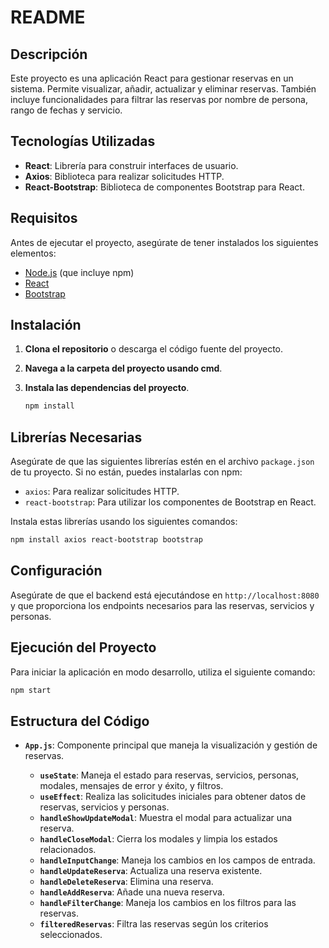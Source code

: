 # README

## Descripción

Este proyecto es una aplicación React para gestionar reservas en un sistema. Permite visualizar, añadir, actualizar y eliminar reservas. También incluye funcionalidades para filtrar las reservas por nombre de persona, rango de fechas y servicio.

## Tecnologías Utilizadas

- **React**: Librería para construir interfaces de usuario.
- **Axios**: Biblioteca para realizar solicitudes HTTP.
- **React-Bootstrap**: Biblioteca de componentes Bootstrap para React.

## Requisitos

Antes de ejecutar el proyecto, asegúrate de tener instalados los siguientes elementos:

- [Node.js](https://nodejs.org/) (que incluye npm)
- [React](https://reactjs.org/)
- [Bootstrap](https://getbootstrap.com/)

## Instalación

1. **Clona el repositorio** o descarga el código fuente del proyecto.

2. **Navega a la carpeta del proyecto usando cmd**.

3. **Instala las dependencias del proyecto**.

    ```bash
    npm install
    ```

## Librerías Necesarias

Asegúrate de que las siguientes librerías estén en el archivo `package.json` de tu proyecto. Si no están, puedes instalarlas con npm:

- `axios`: Para realizar solicitudes HTTP.
- `react-bootstrap`: Para utilizar los componentes de Bootstrap en React.

Instala estas librerías usando los siguientes comandos:

```bash
npm install axios react-bootstrap bootstrap
```

## Configuración

Asegúrate de que el backend está ejecutándose en `http://localhost:8080` y que proporciona los endpoints necesarios para las reservas, servicios y personas.

## Ejecución del Proyecto

Para iniciar la aplicación en modo desarrollo, utiliza el siguiente comando:

```bash
npm start
```
## Estructura del Código

- **`App.js`**: Componente principal que maneja la visualización y gestión de reservas.

  - **`useState`**: Maneja el estado para reservas, servicios, personas, modales, mensajes de error y éxito, y filtros.
  - **`useEffect`**: Realiza las solicitudes iniciales para obtener datos de reservas, servicios y personas.
  - **`handleShowUpdateModal`**: Muestra el modal para actualizar una reserva.
  - **`handleCloseModal`**: Cierra los modales y limpia los estados relacionados.
  - **`handleInputChange`**: Maneja los cambios en los campos de entrada.
  - **`handleUpdateReserva`**: Actualiza una reserva existente.
  - **`handleDeleteReserva`**: Elimina una reserva.
  - **`handleAddReserva`**: Añade una nueva reserva.
  - **`handleFilterChange`**: Maneja los cambios en los filtros para las reservas.
  - **`filteredReservas`**: Filtra las reservas según los criterios seleccionados.
